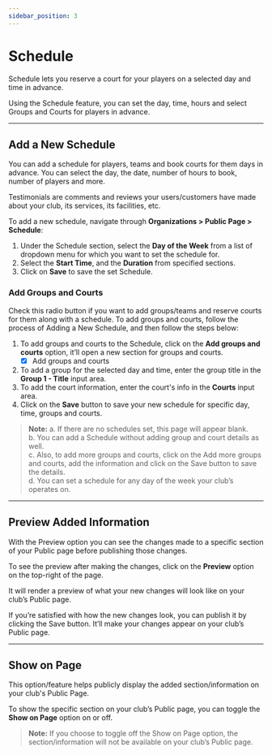 ```yaml
---
sidebar_position: 3
---
```


# Schedule

Schedule lets you reserve a court for your players on a selected day and time in advance.

Using the Schedule feature, you can set the day, time, hours and select Groups and Courts for players in advance.

---

## Add a New Schedule
You can add a schedule for players, teams and book courts for them days in advance.
You can select the day, the date, number of hours to book, number of players and more. 

Testimonials are comments and reviews your users/customers have made about your club, its services, its facilities, etc. 

To add a new schedule, navigate through **Organizations > Public Page > Schedule**:

1. Under the Schedule section, select the **Day of the Week** from a list of dropdown menu for which you want to set the schedule for.
2. Select the **Start Time**, and the **Duration** from specified sections.
3. Click on **Save** to save the set Schedule.

### Add Groups and Courts
Check this radio button if you want to add groups/teams and reserve courts for them along with a schedule.
To add groups and courts, follow the process of Adding a New Schedule, and then follow the steps below:

1. To add groups and courts to the Schedule, click on the **Add groups and courts** option, it’ll open a new section for groups and courts.
    - [x] Add groups and courts
1. To add a group for the selected day and time, enter the group title in the **Group 1 - Title** input area.
1. To add the court information, enter the court's info in the **Courts** input area.
1. Click on the **Save** button to save your new schedule for specific day, time, groups and courts.


> **Note:** a. If there are no schedules set, this page will appear blank.<br/>
> b. You can add a Schedule without adding group and court details as well.<br/>
> c. Also, to add more groups and courts, click on the Add more groups and courts, add the information and click on the Save button to save the details.<br/>
> d. You can set a schedule for any day of the week your club’s operates on.

---

## Preview Added Information
With the Preview option you can see the changes made to a specific section of your Public page before publishing those changes.
 
To see the preview after making the changes, click on the **Preview** option on the top-right of the page.

It will render a preview of what your new changes will look like on your club’s Public page.

If you’re satisfied with how the new changes look, you can publish it by clicking the Save button. It’ll make your changes appear on your club’s Public page.


<!-- > ![Editing Pre-existing Plan Title](./img\featured-plan-title.png) -->

---

## Show on Page

This option/feature helps publicly display the added section/information on your club's Public Page.

To show the specific section on your club’s Public page, you can toggle the **Show on Page** option on or off.

> **Note:**
> If you choose to toggle off the Show on Page option, the section/information will not be available on your club’s Public page.